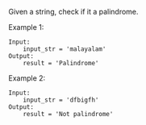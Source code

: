 Given a string, check if it a palindrome.

Example 1:
```buildoutcfg
Input:
    input_str = 'malayalam'
Output:
    result = 'Palindrome'
```

Example 2:
```buildoutcfg
Input:
    input_str = 'dfbigfh'
Output:
    result = 'Not palindrome'
```